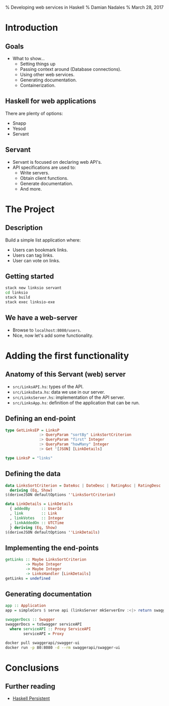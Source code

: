 % Developing web services in Haskell
% Damian Nadales
% March 28, 2017

# Introduction

## Goals

- What to show...
    - Setting things up
    - Passing context around (Database connections).
    - Using other web services.
    - Generating documentation.
    - Containerization.

## Haskell for web applications

There are plenty of options:
- Snapp
- Yesod
- Servant

## Servant 

- Servant is focused on declaring web API's.
- API specifications are used to:
    - Write servers.
    - Obtain client functions.
    - Generate documentation.
    - And more.

# The Project 

## Description

Build a simple list application where:
- Users can bookmark links.
- Users can tag links.
- User can vote on links.

## Getting started

```sh
stack new linksio servant
cd linksio
stack build
stack exec linksio-exe
```

## We have a web-server

- Browse to `localhost:8080/users`. 
- Nice, now let's add some functionality.

# Adding the first functionality

## Anatomy of this Servant (web) server

- `src/LinksAPI.hs`: types of the API.
- `src/LinksData.hs`: data we use in our server.
- `src/LinksServer.hs`: implementation of the API server.
- `src/LinksApp.hs`: definition of the application that can be run.

## Defining an end-point

```haskell
type GetLinksEP = LinksP
               :> QueryParam "sortBy" LinksSortCriterion
               :> QueryParam "first" Integer
               :> QueryParam "howMany" Integer
               :> Get '[JSON] [LinkDetails]

type LinksP = "links"
```

## Defining the data

```haskell
data LinksSortCriterion = DateAsc | DateDesc | RatingAsc | RatingDesc
  deriving (Eq, Show)
$(deriveJSON defaultOptions ''LinksSortCriterion)

data LinkDetails = LinkDetails
  { addedBy     :: UserId
  , link        :: Link
  , linkVotes   :: Integer
  , linkAddedOn :: UTCTime
  } deriving (Eq, Show)
$(deriveJSON defaultOptions ''LinkDetails)
```

## Implementing the end-points

```haskell
getLinks :: Maybe LinksSortCriterion
         -> Maybe Integer
         -> Maybe Integer
         -> LinksHandler [LinkDetails]
getLinks = undefined
```

## Generating documentation

```haskell
app :: Application
app = simpleCors $ serve api (linksServer mkServerEnv :<|> return swaggerDocs)

swaggerDocs :: Swagger
swaggerDocs = toSwagger serviceAPI
  where serviceAPI :: Proxy ServiceAPI
        serviceAPI = Proxy
```

```sh
docker pull swaggerapi/swagger-ui
docker run -p 80:8080 -d --rm swaggerapi/swagger-ui
```
# Conclusions
## Further reading

- [Haskell Persistent](https://www.yesodweb.com/book/persistent)
